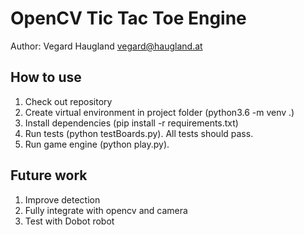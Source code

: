 OpenCV Tic Tac Toe Engine
=========================

Author: Vegard Haugland <vegard@haugland.at>

How to use
----------

1. Check out repository
2. Create virtual environment in project folder (python3.6 -m venv .)
3. Install dependencies (pip install -r requirements.txt)
4. Run tests (python testBoards.py). All tests should pass.
5. Run game engine (python play.py).

Future work
-----------

1. Improve detection
2. Fully integrate with opencv and camera
3. Test with Dobot robot
